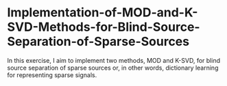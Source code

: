 # Implementation-of-MOD-and-K-SVD-Methods-for-Blind-Source-Separation-of-Sparse-Sources
In this exercise, I aim to implement two methods, MOD and K-SVD, for blind source separation of sparse sources or, in other words, dictionary learning for representing sparse signals.
